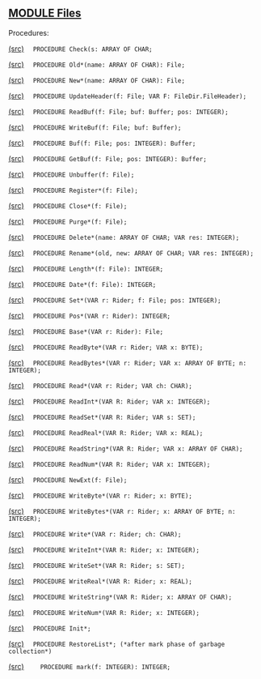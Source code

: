 
## [MODULE Files](https://github.com/io-core/Files/blob/main/Files.Mod)

Procedures:


[(src)](https://github.com/io-core/Files/blob/main/Files.Mod#L65) `  PROCEDURE Check(s: ARRAY OF CHAR;`


[(src)](https://github.com/io-core/Files/blob/main/Files.Mod#L83) `  PROCEDURE Old*(name: ARRAY OF CHAR): File;`


[(src)](https://github.com/io-core/Files/blob/main/Files.Mod#L118) `  PROCEDURE New*(name: ARRAY OF CHAR): File;`


[(src)](https://github.com/io-core/Files/blob/main/Files.Mod#L142) `  PROCEDURE UpdateHeader(f: File; VAR F: FileDir.FileHeader);`


[(src)](https://github.com/io-core/Files/blob/main/Files.Mod#L149) `  PROCEDURE ReadBuf(f: File; buf: Buffer; pos: INTEGER);`


[(src)](https://github.com/io-core/Files/blob/main/Files.Mod#L160) `  PROCEDURE WriteBuf(f: File; buf: Buffer);`


[(src)](https://github.com/io-core/Files/blob/main/Files.Mod#L186) `  PROCEDURE Buf(f: File; pos: INTEGER): Buffer;`


[(src)](https://github.com/io-core/Files/blob/main/Files.Mod#L194) `  PROCEDURE GetBuf(f: File; pos: INTEGER): Buffer;`


[(src)](https://github.com/io-core/Files/blob/main/Files.Mod#L209) `  PROCEDURE Unbuffer(f: File);`


[(src)](https://github.com/io-core/Files/blob/main/Files.Mod#L235) `  PROCEDURE Register*(f: File);`


[(src)](https://github.com/io-core/Files/blob/main/Files.Mod#L245) `  PROCEDURE Close*(f: File);`


[(src)](https://github.com/io-core/Files/blob/main/Files.Mod#L250) `  PROCEDURE Purge*(f: File);`


[(src)](https://github.com/io-core/Files/blob/main/Files.Mod#L267) `  PROCEDURE Delete*(name: ARRAY OF CHAR; VAR res: INTEGER);`


[(src)](https://github.com/io-core/Files/blob/main/Files.Mod#L277) `  PROCEDURE Rename*(old, new: ARRAY OF CHAR; VAR res: INTEGER);`


[(src)](https://github.com/io-core/Files/blob/main/Files.Mod#L295) `  PROCEDURE Length*(f: File): INTEGER;`


[(src)](https://github.com/io-core/Files/blob/main/Files.Mod#L299) `  PROCEDURE Date*(f: File): INTEGER;`


[(src)](https://github.com/io-core/Files/blob/main/Files.Mod#L305) `  PROCEDURE Set*(VAR r: Rider; f: File; pos: INTEGER);`


[(src)](https://github.com/io-core/Files/blob/main/Files.Mod#L319) `  PROCEDURE Pos*(VAR r: Rider): INTEGER;`


[(src)](https://github.com/io-core/Files/blob/main/Files.Mod#L323) `  PROCEDURE Base*(VAR r: Rider): File;`


[(src)](https://github.com/io-core/Files/blob/main/Files.Mod#L327) `  PROCEDURE ReadByte*(VAR r: Rider; VAR x: BYTE);`


[(src)](https://github.com/io-core/Files/blob/main/Files.Mod#L344) `  PROCEDURE ReadBytes*(VAR r: Rider; VAR x: ARRAY OF BYTE; n: INTEGER);`


[(src)](https://github.com/io-core/Files/blob/main/Files.Mod#L350) `  PROCEDURE Read*(VAR r: Rider; VAR ch: CHAR);`


[(src)](https://github.com/io-core/Files/blob/main/Files.Mod#L367) `  PROCEDURE ReadInt*(VAR R: Rider; VAR x: INTEGER);`


[(src)](https://github.com/io-core/Files/blob/main/Files.Mod#L373) `  PROCEDURE ReadSet*(VAR R: Rider; VAR s: SET);`


[(src)](https://github.com/io-core/Files/blob/main/Files.Mod#L378) `  PROCEDURE ReadReal*(VAR R: Rider; VAR x: REAL);`


[(src)](https://github.com/io-core/Files/blob/main/Files.Mod#L383) `  PROCEDURE ReadString*(VAR R: Rider; VAR x: ARRAY OF CHAR);`


[(src)](https://github.com/io-core/Files/blob/main/Files.Mod#L393) `  PROCEDURE ReadNum*(VAR R: Rider; VAR x: INTEGER);`


[(src)](https://github.com/io-core/Files/blob/main/Files.Mod#L402) `  PROCEDURE NewExt(f: File);`


[(src)](https://github.com/io-core/Files/blob/main/Files.Mod#L409) `  PROCEDURE WriteByte*(VAR r: Rider; x: BYTE);`


[(src)](https://github.com/io-core/Files/blob/main/Files.Mod#L430) `  PROCEDURE WriteBytes*(VAR r: Rider; x: ARRAY OF BYTE; n: INTEGER);`


[(src)](https://github.com/io-core/Files/blob/main/Files.Mod#L436) `  PROCEDURE Write*(VAR r: Rider; ch: CHAR);`


[(src)](https://github.com/io-core/Files/blob/main/Files.Mod#L457) `  PROCEDURE WriteInt*(VAR R: Rider; x: INTEGER);`


[(src)](https://github.com/io-core/Files/blob/main/Files.Mod#L464) `  PROCEDURE WriteSet*(VAR R: Rider; s: SET);`


[(src)](https://github.com/io-core/Files/blob/main/Files.Mod#L468) `  PROCEDURE WriteReal*(VAR R: Rider; x: REAL);`


[(src)](https://github.com/io-core/Files/blob/main/Files.Mod#L472) `  PROCEDURE WriteString*(VAR R: Rider; x: ARRAY OF CHAR);`


[(src)](https://github.com/io-core/Files/blob/main/Files.Mod#L478) `  PROCEDURE WriteNum*(VAR R: Rider; x: INTEGER);`


[(src)](https://github.com/io-core/Files/blob/main/Files.Mod#L486) `  PROCEDURE Init*;`


[(src)](https://github.com/io-core/Files/blob/main/Files.Mod#L490) `  PROCEDURE RestoreList*; (*after mark phase of garbage collection*)`


[(src)](https://github.com/io-core/Files/blob/main/Files.Mod#L493) `    PROCEDURE mark(f: INTEGER): INTEGER;`

